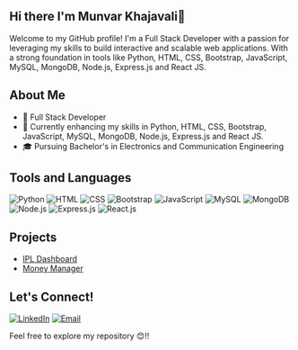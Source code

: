 ## Hi there I'm Munvar Khajavali👋
Welcome to my GitHub profile! I'm a Full Stack Developer with a passion for leveraging my skills to build interactive and scalable web applications. With a strong foundation in tools like Python, HTML, CSS, Bootstrap, JavaScript, MySQL, MongoDB, Node.js, Express.js and React JS.

## About Me
- 💼 Full Stack Developer
- 🌱 Currently enhancing my skills in Python, HTML, CSS, Bootstrap, JavaScript, MySQL, MongoDB, Node.js, Express.js and React JS.
- 🎓 Pursuing Bachelor's in Electronics and Communication Engineering

## Tools and Languages
![Python](https://img.shields.io/badge/Python-FFE873?style=flat&logo=python&logoColor=white)
![HTML](https://img.shields.io/badge/HTML-FF4500?style=flat&logo=html5&logoColor=white)
![CSS](https://img.shields.io/badge/CSS-1572B6?style=flat&logo=css3&logoColor=white)
![Bootstrap](https://img.shields.io/badge/Bootstrap-563D7C?style=flat&logo=bootstrap&logoColor=white)
![JavaScript](https://img.shields.io/badge/JavaScript-F7DF1E?style=flat&logo=javascript&logoColor=black)
![MySQL](https://img.shields.io/badge/MySQL-47A248?style=flat&logo=mysql&logoColor=white)
![MongoDB](https://img.shields.io/badge/MongoDB-47A248?style=flat&logo=mongodb&logoColor=white)
![Node.js](https://img.shields.io/badge/Node.js-339933?style=flat&logo=node.js&logoColor=white)
![Express.js](https://img.shields.io/badge/Express.js-000000?style=flat&logo=express&logoColor=white)
![React.js](https://img.shields.io/badge/React.js-61DAFB?style=flat&logo=react&logoColor=black)

## Projects
- [IPL Dashboard](https://ipldashappnxt.ccbp.tech/)
- [Money Manager](https://moneymanagersmk.ccbp.tech/)


## Let's Connect!
[![LinkedIn](https://img.shields.io/badge/LinkedIn-0077B5?style=flat&logo=linkedin&logoColor=white)](https://www.linkedin.com/in/munvar-khajavali-shaik)
[![Email](https://img.shields.io/badge/Email-D14836?style=flat&logo=gmail&logoColor=white)](mailto:munvar021@gmail.com)

Feel free to explore my repository 😊!!

